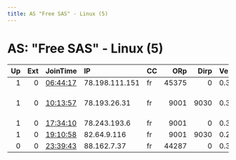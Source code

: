 ```yaml
---
title: AS "Free SAS" - Linux (5)
---
```


# AS: "Free SAS" - Linux (5)

|   Up |   Ext | JoinTime                                                                                   | IP             | CC   |   ORp |   Dirp | Version   | Contact                     | Nickname      |   eFamMembers |
|-----:|------:|:-------------------------------------------------------------------------------------------|:---------------|:-----|------:|-------:|:----------|:----------------------------|:--------------|--------------:|
|    1 |     0 | [06:44:17](https://atlas.torproject.org/#details/FB1A9F6F839E4B0AB0D8BF32641868FB002B8F59) | 78.198.111.151 | fr   | 45375 |      0 | 0.3.1.9   | None                        | UbuntuCore201 |             1 |
|    1 |     0 | [10:13:57](https://atlas.torproject.org/#details/5BA6A9F6AE81B6B8CE9AD82FE4C70FB4F64EF3A5) | 78.193.26.31   | fr   |  9001 |   9030 | 0.3.2.9   | gnoumph &lt;gnoumph AT free | gnoumph       |             1 |
|    1 |     0 | [17:34:10](https://atlas.torproject.org/#details/2216C2D514AF08DE1DE1020A940AB75B41D9557D) | 78.243.193.6   | fr   |  9001 |      0 | 0.3.2.9   | None                        | Unnamed       |             1 |
|    1 |     0 | [19:10:58](https://atlas.torproject.org/#details/880B3569465D226025BF210391CBAFA0720805EF) | 82.64.9.116    | fr   |  9001 |   9030 | 0.2.9.14  | None                        | e12jules      |             1 |
|    0 |     0 | [23:39:43](https://atlas.torproject.org/#details/ED22A7B7B8E9F343B4D7042A61F7A1E6F3AA24B8) | 88.162.7.37    | fr   | 44287 |      0 | 0.3.1.9   | None                        | UbuntuCore201 |             1 |
